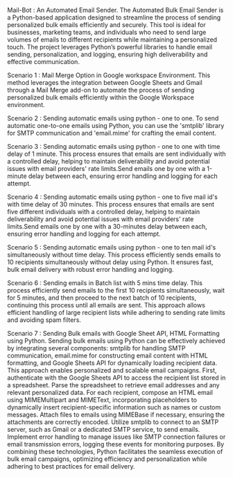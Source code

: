 Mail-Bot : An Automated Email Sender.
The Automated Bulk Email Sender is a Python-based application designed to streamline the process of sending personalized bulk emails efficiently and securely. This tool is ideal for businesses, marketing teams, and individuals who need to send large volumes of emails to different recipients while maintaining a personalized touch. The project leverages Python’s powerful libraries to handle email sending, personalization, and logging, ensuring high deliverability and effective communication.

Scenario 1 : Mail Merge Option in Google workspace Environment.
This method leverages the integration between Google Sheets and Gmail through a Mail Merge add-on to automate the process of sending personalized bulk emails efficiently within 
the Google Workspace environment.

Scenario 2 : Sending automatic emails using python - one to one.
To send automatic one-to-one emails using Python, you can use the 'smtplib' library for SMTP communication and 'email.mime' for crafting the email content.

Scenario 3 : Sending automatic emails using python - one to one with time delay of 1 minute.
This process ensures that emails are sent individually with a controlled delay, helping to maintain deliverability and avoid potential issues with email providers' rate limits.Send emails one by one with a 1-minute delay between each, ensuring error handling and logging for each attempt.

Scenario 4 : Sending automatic emails using python - one to five mail id's with time delay of 30 minutes.
This process ensures that emails are sent five different individuals with a controlled delay, helping to maintain deliverability and avoid potential issues with email providers' rate limits.Send emails one by one with a 30-minutes delay between each, ensuring error handling and logging for each attempt.

Scenario 5 : Sending automatic emails using python - one to ten mail id's simultaneously without time delay.
This process efficiently sends emails to 10 recipients simultaneously without delay using Python. It ensures fast, bulk email delivery with robust error handling and logging.

Scenario 6 : Sending emails in Batch list with 5 mins time delay.
This process efficiently send emails to the first 10 recipients simultaneously, wait for 5 minutes, and then proceed to the next batch of 10 recipients, continuing this process until all emails are sent. This approach allows efficient handling of large recipient lists while adhering to sending rate limits and avoiding spam filters.

Scenario 7 : Sending Bulk emails with Google Sheet API, HTML Formatting using Python.
Sending bulk emails using Python can be effectively achieved by integrating several components: smtplib for handling SMTP communication, email.mime for constructing email content with HTML formatting, and Google Sheets API for dynamically loading recipient data. This approach enables personalized and scalable email campaigns. First, authenticate with the Google Sheets API to access the recipient list stored in a spreadsheet. Parse the spreadsheet to retrieve email addresses and any relevant personalized data. For each recipient, compose an HTML email using MIMEMultipart and MIMEText, incorporating placeholders to dynamically insert recipient-specific information such as names or custom messages. Attach files to emails using MIMEBase if necessary, ensuring the attachments are correctly encoded. Utilize smtplib to connect to an SMTP server, such as Gmail or a dedicated SMTP service, to send emails. Implement error handling to manage issues like SMTP connection failures or email transmission errors, logging these events for monitoring purposes. By combining these technologies, Python facilitates the seamless execution of bulk email campaigns, optimizing efficiency and personalization while adhering to best practices for email delivery.
